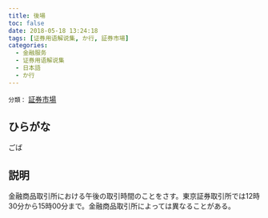 ```yaml
---
title: 後場
toc: false
date: 2018-05-18 13:24:18
tags: [证券用语解说集, か行, 証券市場]
categories:
  - 金融服务
  - 证券用语解说集
  - 日本語
  - か行
---
```


`分類：` [証券市場](/tags/証券市場/)

## ひらがな

ごば

## 説明

金融商品取引所における午後の取引時間のことをさす。東京証券取引所では12時30分から15時00分まで。金融商品取引所によっては異なることがある。
